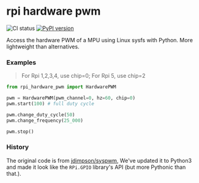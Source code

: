 # rpi hardware pwm
![CI status](https://github.com/pioreactor/rpi_hardware_pwm/actions/workflows/ci.yaml/badge.svg)
[![PyPI version](https://badge.fury.io/py/rpi-hardware-pwm.svg)](https://badge.fury.io/py/rpi-hardware-pwm)

Access the hardware PWM of a MPU using Linux sysfs with Python. More lightweight than alternatives.

### Examples


> For Rpi 1,2,3,4, use chip=0; For Rpi 5, use chip=2



```python
from rpi_hardware_pwm import HardwarePWM

pwm = HardwarePWM(pwm_channel=0, hz=60, chip=0)
pwm.start(100) # full duty cycle

pwm.change_duty_cycle(50)
pwm.change_frequency(25_000)

pwm.stop()


```

### History

The original code is from [jdimpson/syspwm](https://github.com/jdimpson/syspwm), We've updated it to Python3 and
made it look like the `RPi.GPIO` library's API (but more Pythonic than that.).

